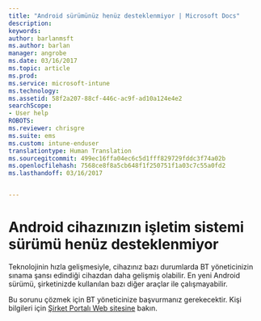 ```yaml
---
title: "Android sürümünüz henüz desteklenmiyor | Microsoft Docs"
description: 
keywords: 
author: barlanmsft
ms.author: barlan
manager: angrobe
ms.date: 03/16/2017
ms.topic: article
ms.prod: 
ms.service: microsoft-intune
ms.technology: 
ms.assetid: 58f2a207-88cf-446c-ac9f-ad10a124e4e2
searchScope:
- User help
ROBOTS: 
ms.reviewer: chrisgre
ms.suite: ems
ms.custom: intune-enduser
translationtype: Human Translation
ms.sourcegitcommit: 499ec16ffa04ec6c5d1fff829729fddc3f74a02b
ms.openlocfilehash: 7568ce8f8a5cb648f1f250751f1a03c7c55a0fd2
ms.lasthandoff: 03/16/2017


---
```

# <a name="your-android-devices-operating-system-version-isnt-yet-supported"></a>Android cihazınızın işletim sistemi sürümü henüz desteklenmiyor

Teknolojinin hızla gelişmesiyle, cihazınız bazı durumlarda BT yöneticinizin sınama şansı edindiği cihazdan daha gelişmiş olabilir. En yeni Android sürümü, şirketinizde kullanılan bazı diğer araçlar ile çalışmayabilir.

Bu sorunu çözmek için BT yöneticinize başvurmanız gerekecektir. Kişi bilgileri için [Şirket Portalı Web sitesine](http://portal.manage.microsoft.com) bakın.

